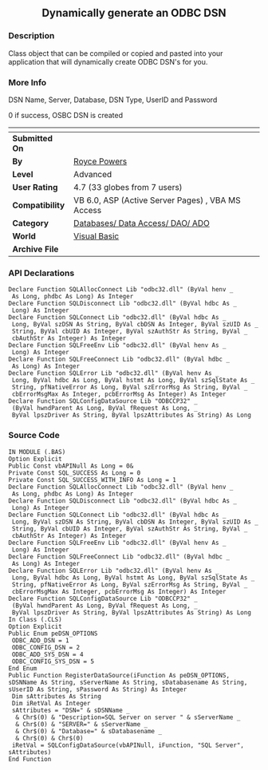 ﻿<div align="center">

## Dynamically generate an ODBC  DSN


</div>

### Description

Class object that can be compiled or copied and pasted into your application that will dynamically create ODBC DSN's for you.
 
### More Info
 
DSN Name, Server, Database, DSN Type, UserID and Password

0 if success, OSBC DSN is created


<span>             |<span>
---                |---
**Submitted On**   |
**By**             |[Royce Powers](https://github.com/Planet-Source-Code/PSCIndex/blob/master/ByAuthor/royce-powers.md)
**Level**          |Advanced
**User Rating**    |4.7 (33 globes from 7 users)
**Compatibility**  |VB 6\.0, ASP \(Active Server Pages\) , VBA MS Access
**Category**       |[Databases/ Data Access/ DAO/ ADO](https://github.com/Planet-Source-Code/PSCIndex/blob/master/ByCategory/databases-data-access-dao-ado__1-6.md)
**World**          |[Visual Basic](https://github.com/Planet-Source-Code/PSCIndex/blob/master/ByWorld/visual-basic.md)
**Archive File**   |[](https://github.com/Planet-Source-Code/royce-powers-dynamically-generate-an-odbc-dsn__1-24849/archive/master.zip)

### API Declarations

```
Declare Function SQLAllocConnect Lib "odbc32.dll" (ByVal henv _
 As Long, phdbc As Long) As Integer
Declare Function SQLDisconnect Lib "odbc32.dll" (ByVal hdbc As _
 Long) As Integer
Declare Function SQLConnect Lib "odbc32.dll" (ByVal hdbc As _
 Long, ByVal szDSN As String, ByVal cbDSN As Integer, ByVal szUID As _
 String, ByVal cbUID As Integer, ByVal szAuthStr As String, ByVal _
 cbAuthStr As Integer) As Integer
Declare Function SQLFreeEnv Lib "odbc32.dll" (ByVal henv As _
 Long) As Integer
Declare Function SQLFreeConnect Lib "odbc32.dll" (ByVal hdbc _
 As Long) As Integer
Declare Function SQLError Lib "odbc32.dll" (ByVal henv As _
 Long, ByVal hdbc As Long, ByVal hstmt As Long, ByVal szSqlState As _
 String, pfNativeError As Long, ByVal szErrorMsg As String, ByVal _
 cbErrorMsgMax As Integer, pcbErrorMsg As Integer) As Integer
Declare Function SQLConfigDataSource Lib "ODBCCP32" _
 (ByVal hwndParent As Long, ByVal fRequest As Long, _
 ByVal lpszDriver As String, ByVal lpszAttributes As String) As Long
```


### Source Code

```
IN MODULE (.BAS)
Option Explicit
Public Const vbAPINull As Long = 0&
Private Const SQL_SUCCESS As Long = 0
Private Const SQL_SUCCESS_WITH_INFO As Long = 1
Declare Function SQLAllocConnect Lib "odbc32.dll" (ByVal henv _
 As Long, phdbc As Long) As Integer
Declare Function SQLDisconnect Lib "odbc32.dll" (ByVal hdbc As _
 Long) As Integer
Declare Function SQLConnect Lib "odbc32.dll" (ByVal hdbc As _
 Long, ByVal szDSN As String, ByVal cbDSN As Integer, ByVal szUID As _
 String, ByVal cbUID As Integer, ByVal szAuthStr As String, ByVal _
 cbAuthStr As Integer) As Integer
Declare Function SQLFreeEnv Lib "odbc32.dll" (ByVal henv As _
 Long) As Integer
Declare Function SQLFreeConnect Lib "odbc32.dll" (ByVal hdbc _
 As Long) As Integer
Declare Function SQLError Lib "odbc32.dll" (ByVal henv As _
 Long, ByVal hdbc As Long, ByVal hstmt As Long, ByVal szSqlState As _
 String, pfNativeError As Long, ByVal szErrorMsg As String, ByVal _
 cbErrorMsgMax As Integer, pcbErrorMsg As Integer) As Integer
Declare Function SQLConfigDataSource Lib "ODBCCP32" _
 (ByVal hwndParent As Long, ByVal fRequest As Long, _
 ByVal lpszDriver As String, ByVal lpszAttributes As String) As Long
In Class (.CLS)
Option Explicit
Public Enum peDSN_OPTIONS
 ODBC_ADD_DSN = 1
 ODBC_CONFIG_DSN = 2
 ODBC_ADD_SYS_DSN = 4
 ODBC_CONFIG_SYS_DSN = 5
End Enum
Public Function RegisterDataSource(iFunction As peDSN_OPTIONS, sDSNName As String, sServerName As String, sDatabasename As String, sUserID As String, sPassword As String) As Integer
 Dim sAttributes As String
 Dim iRetVal As Integer
 sAttributes = "DSN=" & sDSNName _
  & Chr$(0) & "Description=SQL Server on server " & sServerName _
  & Chr$(0) & "SERVER=" & sServerName _
  & Chr$(0) & "Database=" & sDatabasename _
  & Chr$(0) & Chr$(0)
 iRetVal = SQLConfigDataSource(vbAPINull, iFunction, "SQL Server", sAttributes)
End Function
```


